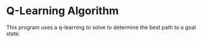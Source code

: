 # Q-Learning Algorithm
This program uses a q-learning to solve to determine the best path to a goal
state.
